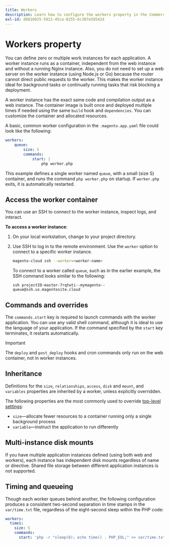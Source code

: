```yaml
---
title: Workers
description: Learn how to configure the workers property in the Commerce application configuration file.
exl-id: d6816925-5912-45ca-8255-6c307e58542d
---
```

# Workers property

You can define zero or multiple work instances for each application. A worker instance runs as a container, independent from the web instance and without a running Nginx instance. Also, you do not need to set up a web server on the worker instance (using Node.js or Go) because the router cannot direct public requests to the worker. This makes the worker instance ideal for background tasks or continually running tasks that risk blocking a deployment.

A worker instance has the exact same code and compilation output as a web instance. The container image is built once and deployed multiple times if needed using the same `build` hook and `dependencies`. You can customize the container and allocated resources.

A basic, common worker configuration in the `.magento.app.yaml` file could look like the following:

```yaml
workers:
    queue:
        size: S
        commands:
            start: |
                php worker.php
```

This example defines a single worker named `queue`, with a small (size S) container, and runs the command `php worker.php` on startup. If `worker.php` exits, it is automatically restarted.

## Access the worker container

You can use an SSH to connect to the worker instance, inspect logs, and interact.

**To access a worker instance**:

1. On your local workstation, change to your project directory.
1. Use SSH to log in to the remote environment. Use the `worker` option to connect to a specific worker instance.

   ```bash
   magento-cloud ssh --worker=<worker-name>
   ```

   To connect to a worker called `queue`, such as in the earlier example, the SSH command looks similar to the following:

   ```terminal
   ssh projectID-master-7rqtwti--mymagento--queue@ssh.us.magentosite.cloud
   ```

## Commands and overrides

The `commands.start` key is required to launch commands with the worker application. You can use any valid shell command, although it is ideal to use the language of your application. If the command specified by the `start` key terminates, it restarts automatically.

>[!IMPORTANT]
>
>The `deploy` and `post_deploy` hooks and cron commands only run on the web container, not in worker instances.

## Inheritance

Definitions for the `size`, `relationships`, `access`, `disk` and `mount`, and `variables` properties are inherited by a worker, unless explicitly overridden. 

The following properties are the most commonly used to override [top-level settings](properties.md):

- `size`—allocate fewer resources to a container running only a single background process
- `variable`—instruct the application to run differently

## Multi-instance disk mounts

If you have multiple application instances defined (using both web and workers), each instance has independent disk mounts regardless of name or directive. Shared file storage between different application instances is not supported.

## Timing and queueing

Though each worker queues behind another, the following configuration produces a consistent two-second separation in time stamps in the `var/time.txt` file, regardless of the eight-second sleep within the PHP code:

```yaml
workers:
  time1:
    size: S
    commands:
      start: 'php -r "sleep(8); echo time() . PHP_EOL;" >> var/time.txt& sleep 2'
```
